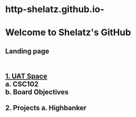 # http-shelatz.github.io-
<head>

</head>
<h1>Welcome to Shelatz's GitHub</h1>
<body>
    <h2>Landing page<h2>
    <br>
   <a href="https://github.com/Shelatz/Time-at-UAT#time-at-uat"> 1. UAT Space</a><br>
         a. CSC102<br>
      b. Board Objectives<br><br>
    2. Projects
      a. Highbanker<br>    
<script>
 

</script>
</body>
</html>
